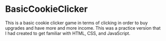 # BasicCookieClicker
This is a basic cookie clicker game in terms of clicking in order to buy upgrades and have more and more income. This was a practice version that I had created to get familiar with HTML, CSS, and JavaScript. 
